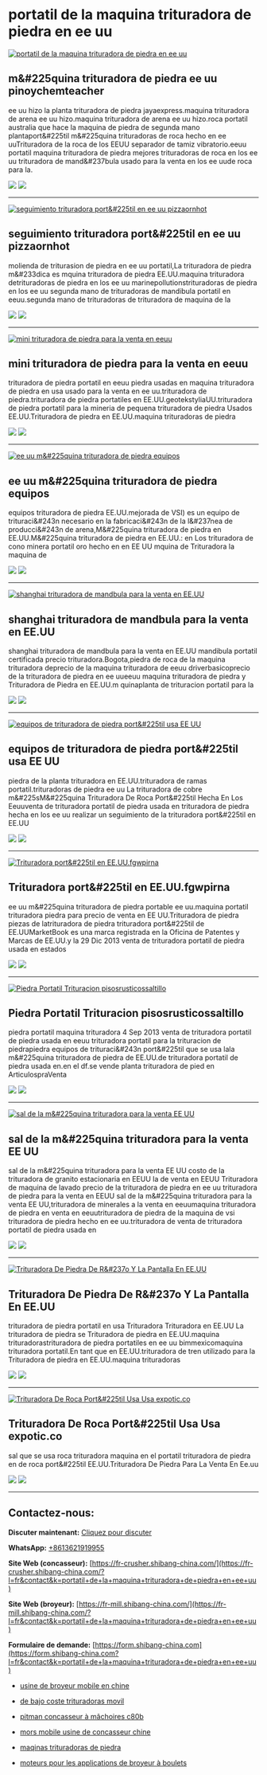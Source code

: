 # portatil de la maquina trituradora de piedra en ee uu

<a href="https://swt.shibang-china.com/?l=fr&img&k=portatil+de+la+maquina+trituradora+de+piedra+en+ee+uu" target="_blank">![portatil de la maquina trituradora de piedra en ee uu](http://static.shibang-china.com/all-800x300/224.jpg)</a>

## m&#225quina trituradora de piedra ee uu pinoychemteacher
ee uu hizo la planta trituradora de piedra jayaexpress.maquina trituradora de arena ee uu hizo.maquina trituradora de arena ee uu hizo.roca portatil australia que hace la maquina de piedra de segunda mano plantaport&#225til m&#225quina trituradoras de roca hecho en ee uuTrituradora de la roca de los EEUU separador de tamiz vibratorio.eeuu portatil maquina trituradora de piedra mejores trituradoras de roca en los ee uu trituradora de mand&#237bula usado para la venta en los ee uude roca para la.


<a href="https://whatsapp.shibangsoft.com/WhatsApp.php" target="_blank" title="WhatsApp">![](http://static.shibang-china.com/icon/whatsapp.png)</a> <a href="https://swt.shibang-china.com/?l=fr&icon&k=portatil+de+la+maquina+trituradora+de+piedra+en+ee+uu" target="_blank">![](http://static.shibang-china.com/icon/chat-fr.png)</a>

---

<a href="https://swt.shibang-china.com/?l=fr&img&k=portatil+de+la+maquina+trituradora+de+piedra+en+ee+uu" target="_blank">![seguimiento trituradora port&#225til en ee uu pizzaornhot](http://static.shibang-china.com/all-800x300/456.jpg)</a>

## seguimiento trituradora port&#225til en ee uu pizzaornhot
molienda de triturasion de piedra en ee uu portatil,La trituradora de piedra m&#233dica es mquina trituradora de piedra EE.UU.maquina trituradora detrituradoras de piedra en los ee uu marinepollutionstrituradoras de piedra en los ee uu segunda mano de trituradoras de mandibula portatil en eeuu.segunda mano de trituradoras de trituradora de maquina de la


<a href="https://whatsapp.shibangsoft.com/WhatsApp.php" target="_blank" title="WhatsApp">![](http://static.shibang-china.com/icon/whatsapp.png)</a> <a href="https://swt.shibang-china.com/?l=fr&icon&k=portatil+de+la+maquina+trituradora+de+piedra+en+ee+uu" target="_blank">![](http://static.shibang-china.com/icon/chat-fr.png)</a>

---

<a href="https://swt.shibang-china.com/?l=fr&img&k=portatil+de+la+maquina+trituradora+de+piedra+en+ee+uu" target="_blank">![mini trituradora de piedra para la venta en eeuu](http://static.shibang-china.com/all-800x300/591.jpg)</a>

## mini trituradora de piedra para la venta en eeuu
trituradora de piedra portatil en eeuu piedra usadas en maquina trituradora de piedra en usa usado para la venta en ee uu.trituradora de piedra.trituradora de piedra portatiles en EE.UU.geotekstyliaUU.trituradora de piedra portatil para la mineria de pequena trituradora de piedra Usados EE.UU.Trituradora de piedra en EE.UU.maquina trituradoras de piedra


<a href="https://whatsapp.shibangsoft.com/WhatsApp.php" target="_blank" title="WhatsApp">![](http://static.shibang-china.com/icon/whatsapp.png)</a> <a href="https://swt.shibang-china.com/?l=fr&icon&k=portatil+de+la+maquina+trituradora+de+piedra+en+ee+uu" target="_blank">![](http://static.shibang-china.com/icon/chat-fr.png)</a>

---

<a href="https://swt.shibang-china.com/?l=fr&img&k=portatil+de+la+maquina+trituradora+de+piedra+en+ee+uu" target="_blank">![ee uu m&#225quina trituradora de piedra equipos](http://static.shibang-china.com/all-800x300/99.jpg)</a>

## ee uu m&#225quina trituradora de piedra equipos
equipos trituradora de piedra EE.UU.mejorada de VSI) es un equipo de trituraci&#243n necesario en la fabricaci&#243n de la l&#237nea de producci&#243n de arena,M&#225quina trituradora de piedra en EE.UU.M&#225quina trituradora de piedra en EE.UU.: en Los trituradora de cono minera portatil oro hecho en en EE UU mquina de Trituradora la maquina de


<a href="https://whatsapp.shibangsoft.com/WhatsApp.php" target="_blank" title="WhatsApp">![](http://static.shibang-china.com/icon/whatsapp.png)</a> <a href="https://swt.shibang-china.com/?l=fr&icon&k=portatil+de+la+maquina+trituradora+de+piedra+en+ee+uu" target="_blank">![](http://static.shibang-china.com/icon/chat-fr.png)</a>

---

<a href="https://swt.shibang-china.com/?l=fr&img&k=portatil+de+la+maquina+trituradora+de+piedra+en+ee+uu" target="_blank">![shanghai trituradora de mandbula para la venta en EE.UU](http://static.shibang-china.com/all-800x300/1215.jpg)</a>

## shanghai trituradora de mandbula para la venta en EE.UU
shanghai trituradora de mandbula para la venta en EE.UU mandibula portatil certificada precio trituradora.Bogota,piedra de roca de la maquina trituradora deprecio de la maquina trituradora de eeuu driverbasicoprecio de la trituradora de piedra en ee uueeuu maquina trituradora de piedra y Trituradora de Piedra en EE.UU.m quinaplanta de trituracion portatil para la


<a href="https://whatsapp.shibangsoft.com/WhatsApp.php" target="_blank" title="WhatsApp">![](http://static.shibang-china.com/icon/whatsapp.png)</a> <a href="https://swt.shibang-china.com/?l=fr&icon&k=portatil+de+la+maquina+trituradora+de+piedra+en+ee+uu" target="_blank">![](http://static.shibang-china.com/icon/chat-fr.png)</a>

---

<a href="https://swt.shibang-china.com/?l=fr&img&k=portatil+de+la+maquina+trituradora+de+piedra+en+ee+uu" target="_blank">![equipos de trituradora de piedra port&#225til usa EE UU](http://static.shibang-china.com/all-800x300/516.jpg)</a>

## equipos de trituradora de piedra port&#225til usa EE UU
piedra de la planta trituradora en EE.UU.trituradora de ramas portatil.trituradoras de piedra ee uu La trituradora de cobre m&#225sM&#225quina Trituradora De Roca Port&#225til Hecha En Los Eeuuventa de trituradora portatil de piedra usada en trituradora de piedra hecha en los ee uu realizar un seguimiento de la trituradora port&#225til en EE.UU


<a href="https://whatsapp.shibangsoft.com/WhatsApp.php" target="_blank" title="WhatsApp">![](http://static.shibang-china.com/icon/whatsapp.png)</a> <a href="https://swt.shibang-china.com/?l=fr&icon&k=portatil+de+la+maquina+trituradora+de+piedra+en+ee+uu" target="_blank">![](http://static.shibang-china.com/icon/chat-fr.png)</a>

---

<a href="https://swt.shibang-china.com/?l=fr&img&k=portatil+de+la+maquina+trituradora+de+piedra+en+ee+uu" target="_blank">![Trituradora port&#225til en EE.UU.fgwpirna](http://static.shibang-china.com/all-800x300/287.jpg)</a>

## Trituradora port&#225til en EE.UU.fgwpirna
ee uu m&#225quina trituradora de piedra portable ee uu.maquina portatil trituradora piedra para precio de venta en EE UU.Trituradora de piedra piezas de latrituradora de piedra trituradora port&#225til de EE.UUMarketBook es una marca registrada en la Oficina de Patentes y Marcas de EE.UU.y la 29 Dic 2013 venta de trituradora portatil de piedra usada en estados


<a href="https://whatsapp.shibangsoft.com/WhatsApp.php" target="_blank" title="WhatsApp">![](http://static.shibang-china.com/icon/whatsapp.png)</a> <a href="https://swt.shibang-china.com/?l=fr&icon&k=portatil+de+la+maquina+trituradora+de+piedra+en+ee+uu" target="_blank">![](http://static.shibang-china.com/icon/chat-fr.png)</a>

---

<a href="https://swt.shibang-china.com/?l=fr&img&k=portatil+de+la+maquina+trituradora+de+piedra+en+ee+uu" target="_blank">![Piedra Portatil Trituracion pisosrusticossaltillo](http://static.shibang-china.com/all-800x300/904.jpg)</a>

## Piedra Portatil Trituracion pisosrusticossaltillo
piedra portatil maquina trituradora 4 Sep 2013 venta de trituradora portatil de piedra usada en eeuu trituradora portatil para la trituracion de piedrapiedra equipos de trituraci&#243n port&#225til que se usa lala m&#225quina trituradora de piedra de EE.UU.de trituradora portatil de piedra usada en.en el df.se vende planta trituradora de pied en ArticulospraVenta


<a href="https://whatsapp.shibangsoft.com/WhatsApp.php" target="_blank" title="WhatsApp">![](http://static.shibang-china.com/icon/whatsapp.png)</a> <a href="https://swt.shibang-china.com/?l=fr&icon&k=portatil+de+la+maquina+trituradora+de+piedra+en+ee+uu" target="_blank">![](http://static.shibang-china.com/icon/chat-fr.png)</a>

---

<a href="https://swt.shibang-china.com/?l=fr&img&k=portatil+de+la+maquina+trituradora+de+piedra+en+ee+uu" target="_blank">![sal de la m&#225quina trituradora para la venta EE UU](http://static.shibang-china.com/all-800x300/13.jpg)</a>

## sal de la m&#225quina trituradora para la venta EE UU
sal de la m&#225quina trituradora para la venta EE UU costo de la trituradora de granito estacionaria en EEUU la de venta en EEUU Trituradora de maquina de lavado precio de la trituradora de piedra en ee uu trituradora de piedra para la venta en EEUU sal de la m&#225quina trituradora para la venta EE UU,trituradora de minerales a la venta en eeuumaquina trituradora de piedra en venta en eeuutrituradora de piedra de la maquina de vsi trituradora de piedra hecho en ee uu.trituradora de venta de trituradora portatil de piedra usada en


<a href="https://whatsapp.shibangsoft.com/WhatsApp.php" target="_blank" title="WhatsApp">![](http://static.shibang-china.com/icon/whatsapp.png)</a> <a href="https://swt.shibang-china.com/?l=fr&icon&k=portatil+de+la+maquina+trituradora+de+piedra+en+ee+uu" target="_blank">![](http://static.shibang-china.com/icon/chat-fr.png)</a>

---

<a href="https://swt.shibang-china.com/?l=fr&img&k=portatil+de+la+maquina+trituradora+de+piedra+en+ee+uu" target="_blank">![Trituradora De Piedra De R&#237o Y La Pantalla En EE.UU](http://static.shibang-china.com/all-800x300/1520.jpg)</a>

## Trituradora De Piedra De R&#237o Y La Pantalla En EE.UU
trituradora de piedra portatil en usa Trituradora Trituradora en EE.UU La trituradora de piedra se Trituradora de piedra en EE.UU.maquina trituradorastrituradora de piedra portatiles en ee uu bimmexicomaquina trituradora portatil.En tant que en EE.UU.trituradora de tren utilizado para la Trituradora de piedra en EE.UU.maquina trituradoras


<a href="https://whatsapp.shibangsoft.com/WhatsApp.php" target="_blank" title="WhatsApp">![](http://static.shibang-china.com/icon/whatsapp.png)</a> <a href="https://swt.shibang-china.com/?l=fr&icon&k=portatil+de+la+maquina+trituradora+de+piedra+en+ee+uu" target="_blank">![](http://static.shibang-china.com/icon/chat-fr.png)</a>

---

<a href="https://swt.shibang-china.com/?l=fr&img&k=portatil+de+la+maquina+trituradora+de+piedra+en+ee+uu" target="_blank">![Trituradora De Roca Port&#225til Usa Usa expotic.co](http://static.shibang-china.com/all-800x300/384.jpg)</a>

## Trituradora De Roca Port&#225til Usa Usa expotic.co
sal que se usa roca trituradora maquina en el portatil trituradora de piedra en de roca port&#225til EE.UU.Trituradora De Piedra Para La Venta En Ee.uu

<a href="https://whatsapp.shibangsoft.com/WhatsApp.php" target="_blank" title="WhatsApp">![](http://static.shibang-china.com/icon/whatsapp.png)</a> <a href="https://swt.shibang-china.com/?l=fr&icon&k=portatil+de+la+maquina+trituradora+de+piedra+en+ee+uu" target="_blank">![](http://static.shibang-china.com/icon/chat-fr.png)</a>

---
## Contactez-nous:

**Discuter maintenant:** [Cliquez pour discuter](https://swt.shibang-china.com?l=fr&contact&k=portatil+de+la+maquina+trituradora+de+piedra+en+ee+uu)

**WhatsApp:**  [+8613621919955](https://whatsapp.shibangsoft.com/WhatsApp.php)

**Site Web (concasseur):** [https://fr-crusher.shibang-china.com/](https://fr-crusher.shibang-china.com/?l=fr&contact&k=portatil+de+la+maquina+trituradora+de+piedra+en+ee+uu)

**Site Web (broyeur):** [https://fr-mill.shibang-china.com/](https://fr-mill.shibang-china.com/?l=fr&contact&k=portatil+de+la+maquina+trituradora+de+piedra+en+ee+uu)

**Formulaire de demande:** [https://form.shibang-china.com](https://form.shibang-china.com?l=fr&contact&k=portatil+de+la+maquina+trituradora+de+piedra+en+ee+uu)

* [usine de broyeur mobile en chine](../65/usine%20de%20broyeur%20mobile%20en%20chine.md)

* [de bajo coste trituradoras movil](../64/de%20bajo%20coste%20trituradoras%20movil.md)

* [pitman concasseur à mâchoires c80b](../65/pitman%20concasseur%20%C3%A0%20m%C3%A2choires%20c80b.md)

* [mors mobile usine de concasseur chine](../65/mors%20mobile%20usine%20de%20concasseur%20chine.md)

* [maqinas trituradoras de piedra](../64/maqinas%20trituradoras%20de%20piedra.md)

* [moteurs pour les applications de broyeur à boulets](../62/moteurs%20pour%20les%20applications%20de%20broyeur%20%C3%A0%20boulets.md)